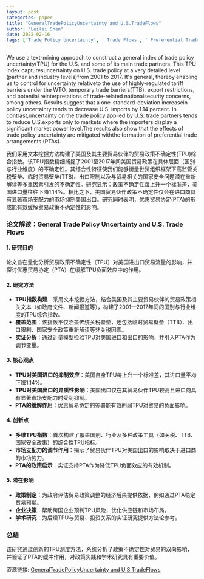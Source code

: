```yaml
---
layout: post
categories: paper
title: "GeneralTradePolicyUncertainty and U.S.TradeFlows"
author: "Leilei Shen"
date: 2022-02-16
tags: ['Trade Policy Uncertainty', ' Trade Flows', ' Preferential Trade Agreements']
---
```


We use a text-mining approach to construct a general index of trade policy uncertainty(TPU) for the U.S. and some of its main trade partners. This TPU index capturesuncertainty on U.S. trade policy at a very detailed level (partner and industry levels)from 2001 to 2017. It's general, thereby enabling us to control for uncertainty relativeto the use of highly-regulated tariff barriers under the WTO, temporary trade barriers(TTB), export restrictions, and potential reinterpretations of trade-related nationalsecurity concerns, among others. Results suggest that a one-standard-deviation increasein policy uncertainty tends to decrease U.S. imports by 1.14 percent. In contrast,uncertainty on the trade policy applied by U.S. trade partners tends to reduce U.S.exports only to markets where the importers display a significant market power level.The results also show that the effects of trade policy uncertainty are mitigated withthe formation of preferential trade arrangements (PTAs).

我们采用文本挖掘方法构建了美国及其主要贸易伙伴的贸易政策不确定性(TPU)综合指数。该TPU指数精细捕捉了2001至2017年间美国贸易政策在具体层面（国别与行业维度）的不确定性。其综合性特征使我们能够衡量世贸组织框架下高监管关税壁垒、临时贸易壁垒(TTB)、出口限制以及与贸易相关的国家安全问题潜在重新解读等多重因素引发的不确定性。研究显示：政策不确定性每上升一个标准差，美国进口量往往下降1.14%。相比之下，美国贸易伙伴政策不确定性仅会在进口商具有显著市场支配力的市场抑制美国出口。研究同时表明，优惠贸易协定(PTA)的形成能有效缓解贸易政策不确定性的影响。

### **论文解读：General Trade Policy Uncertainty and U.S. Trade Flows**  

#### **1. 研究目的**  
论文旨在量化分析贸易政策不确定性（TPU）对美国进出口贸易流量的影响，并探讨优惠贸易协定（PTA）在缓解TPU负面效应中的作用。  

#### **2. 研究方法**  
- **TPU指数构建**：采用文本挖掘方法，结合美国及其主要贸易伙伴的贸易政策相关文本（如政府文件、新闻报道等），构建了2001—2017年间的国别与行业维度的TPU综合指数。  
- **覆盖范围**：该指数不仅涵盖传统关税壁垒，还包括临时贸易壁垒（TTB）、出口限制、国家安全政策重新解读等非关税因素。  
- **实证分析**：通过计量模型检验TPU对美国进口和出口的影响，并引入PTA作为调节变量。  

#### **3. 核心观点**  
- **TPU对美国进口的抑制效应**：美国自身TPU每上升一个标准差，其进口量平均下降1.14%。  
- **TPU对美国出口的异质性影响**：美国出口仅在其贸易伙伴TPU较高且进口商具有显著市场支配力时受到抑制。  
- **PTA的缓解作用**：优惠贸易协定的签署能有效削弱TPU对贸易的负面影响。  

#### **4. 创新点**  
- **多维TPU指数**：首次构建了覆盖国别、行业及多种政策工具（如关税、TTB、国家安全政策）的综合性TPU指标。  
- **市场支配力的调节作用**：揭示了贸易伙伴TPU对美国出口的影响取决于进口商的市场势力。  
- **PTA的政策启示**：实证支持PTA作为降低TPU负面效应的有效机制。  

#### **5. 潜在影响**  
- **政策制定**：为政府评估贸易政策调整的经济后果提供依据，例如通过PTA稳定贸易预期。  
- **企业决策**：帮助跨国企业预判TPU风险，优化供应链和市场布局。  
- **学术研究**：为后续TPU与贸易、投资关系的实证研究提供方法论参考。  

### **总结**  
该研究通过创新的TPU测度方法，系统分析了政策不确定性对贸易的双向影响，并验证了PTA的缓冲作用，对政策实践和学术研究具有重要价值。

资源链接: [GeneralTradePolicyUncertainty and U.S.TradeFlows](https://papers.ssrn.com/sol3/papers.cfm?abstract_id=4033913)
